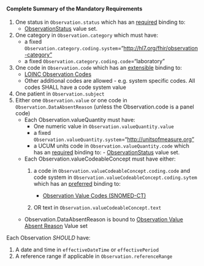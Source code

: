 #### Complete Summary of the Mandatory Requirements

1.  One status in `Observation.status` which has an [required](http://hl7.org/fhir/2017Jan/terminologies.html#required) binding to:
    -    [ObservationStatus] value set.
1.  One category in `Observation.category` which must have:
    -   a fixed `Observation.category.coding.system`=“http://hl7.org/fhir/observation-category”
    -   a fixed `Observation.category.coding.code`=“laboratory”
1.  One code in `Observation.code` which has an [extensible](http://hl7.org/fhir/2017Jan/terminologies.html#extensible) binding to:
    -  [LOINC Observation Codes]
    -   Other additional codes are allowed - e.g. system specific codes. All codes SHALL have a code system value
1.  One patient in `Observation.subject`
1.  Either one `Observation.value` or one code in `Observation.DataAbsentReason` (unless the Observation.code is a panel code)
    -   Each Observation.valueQuantity must have:
        -   One numeric value in `Observation.valueQuantity.value`
        -   a fixed `Observation.valueQuantity.system`=“http://unitsofmeasure.org”
        -   a UCUM units code in `Observation.valueQuantity.code` which has an [required](http://hl7.org/fhir/2017Jan/terminologies.html#required) binding to:
				-    [ObservationStatus] value set.
    -   Each Observation.valueCodeableConcept must have either:
        1.  a code in `Observation.valueCodeableConcept.coding.code` and code system in `Observation.valueCodeableConcept.coding.sytem` which has an [preferred](http://hl7.org/fhir/2017Jan/terminologies.html#preferred) binding to:
            -   [Observation Value Codes (SNOMED-CT)] 

        1.  OR text in `Observation.valueCodeableConcept.text`
    -   Observation.DataAbsentReason is bound to [Observation Value Absent Reason] Value set



Each Observation *SHOULD* have:

1.  A date and time in `effectiveDateTime` or `effectivePeriod`
1.  A reference range if applicable in `Observation.referenceRange`

  [Observation Value Codes (SNOMED-CT)]: valueset-daf-observation-value-codes.html
  [Observation Value Absent Reason]: http://hl7.org/fhir/2017Jan/valueset-observation-valueabsentreason.html
  [UCUM units]: valueset-daf-ucum.html
  [LOINC]: http://loinc.org
  [LOINC Observation Codes]: http://hl7.org/fhir/2017Jan/valueset-observation-codes.html
  [ObservationStatus]: http://hl7.org/fhir/2017Jan/valueset-observation-status.html